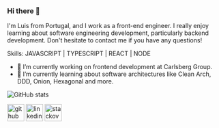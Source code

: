 ### Hi there 👋

I'm Luis from Portugal, and I work as a front-end engineer. I really enjoy learning about software engineering development, particularly backend development. Don't hesitate to contact me if you have any questions!

Skills: JAVASCRIPT | TYPESCRIPT | REACT | NODE

- 🔭 I’m currently working on frontend development at Carlsberg Group.
- 🌱 I’m currently learning about software architectures like Clean Arch, DDD, Onion, Hexagonal and more. 

![GitHub stats](https://github-readme-stats.vercel.app/api?username=luismendes535&show_icons=true&count_private=true)  

[<img src='https://cdn.jsdelivr.net/npm/simple-icons@3.0.1/icons/github.svg' alt='github' height='40'>](https://github.com/luismendes535)  [<img src='https://cdn.jsdelivr.net/npm/simple-icons@3.0.1/icons/linkedin.svg' alt='linkedin' height='40'>](https://www.linkedin.com/in/luismendesjs//)  [<img src='https://cdn.jsdelivr.net/npm/simple-icons@3.0.1/icons/stackoverflow.svg' alt='stackoverflow' height='40'>](https://stackoverflow.com/users/2253020/luismendes535)  


